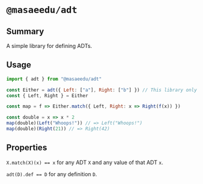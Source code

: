 # `@masaeedu/adt`

## Summary

A simple library for defining ADTs.

## Usage

```js
import { adt } from "@masaeedu/adt"

const Either = adt({ Left: ["a"], Right: ["b"] }) // This library only uses the type list for arity, type checking can be built on top
const { Left, Right } = Either

const map = f => Either.match({ Left, Right: x => Right(f(x)) })

const double = x => x * 2
map(double)(Left("Whoops!")) // => Left("Whoops!")
map(double)(Right(21)) // => Right(42)
```

## Properties

`X.match(X)(x) == x` for any ADT `X` and any value of that ADT `x`.

`adt(D).def == D` for any definition `D`.
